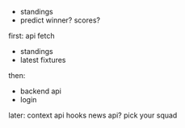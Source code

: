 - standings
- predict winner? scores?

first:
api fetch

- standings
- latest fixtures

then:

- backend api
- login

later:
context api
hooks
news api?
pick your squad
